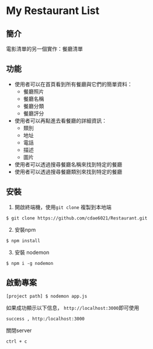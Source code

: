 # My Restaurant List

## 簡介
電影清單的另一個實作：餐廳清單

## 功能
- 使用者可以在首頁看到所有餐廳與它們的簡單資料：
  - 餐廳照片
  - 餐廳名稱
  - 餐廳分類 
  - 餐廳評分
- 使用者可以再點進去看餐廳的詳細資訊：
  - 類別
  - 地址
  - 電話
  - 描述
  - 圖片
- 使用者可以透過搜尋餐廳名稱來找到特定的餐廳
- 使用者可以透過搜尋餐廳類別來找到特定的餐廳


## 安裝
1. 開啟終端機，使用`git clone` 複製到本地端
```
$ git clone https://github.com/cdae6021/Restaurant.git
```
2. 安裝npm
```
$ npm install
```
3. 安裝 nodemon
```
$ npm i -g nodemon 
```
## 啟動專案
```
[project path] $ nodemon app.js
```
如果成功顯示以下信息， `http://localhost:3000`即可使用
```
success , http:/localhost:3000
```
關閉server
```
ctrl + c
